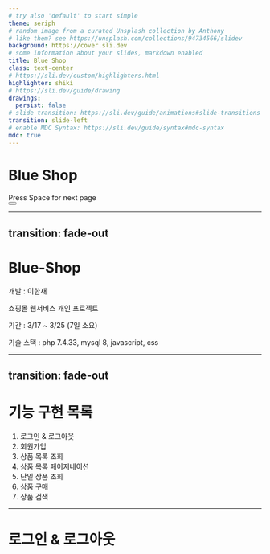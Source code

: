 ```yaml
---
# try also 'default' to start simple
theme: seriph
# random image from a curated Unsplash collection by Anthony
# like them? see https://unsplash.com/collections/94734566/slidev
background: https://cover.sli.dev
# some information about your slides, markdown enabled
title: Blue Shop
class: text-center
# https://sli.dev/custom/highlighters.html
highlighter: shiki
# https://sli.dev/guide/drawing
drawings:
  persist: false
# slide transition: https://sli.dev/guide/animations#slide-transitions
transition: slide-left
# enable MDC Syntax: https://sli.dev/guide/syntax#mdc-syntax
mdc: true
---
```


# Blue Shop

<div class="pt-12">
  <span @click="$slidev.nav.next" class="px-2 py-1 rounded cursor-pointer" hover="bg-white bg-opacity-10">
    Press Space for next page <carbon:arrow-right class="inline"/>
  </span>
</div>

<div class="abs-br m-6 flex gap-2">
  <button @click="$slidev.nav.openInEditor()" title="Open in Editor" class="text-xl slidev-icon-btn opacity-50 !border-none !hover:text-white">
    <carbon:edit />
  </button>
  <a href="https://github.com/jayhanjaelee/blue-shop" target="_blank" alt="GitHub" title="Open in GitHub"
    class="text-xl slidev-icon-btn opacity-50 !border-none !hover:text-white">
    <carbon-logo-github />
  </a>
</div>

<!-- 안녕하세요 코멘트 테스트입니다. -->

---
transition: fade-out
---

# Blue-Shop

개발 : 이한재

쇼핑몰 웹서비스 개인 프로젝트

기간 : 3/17 ~ 3/25 (7일 소요)

기술 스택 : php 7.4.33, mysql 8, javascript, css

---
transition: fade-out
---

# 기능 구현 목록

1. 로그인 & 로그아웃
2. 회원가입
3. 상품 목록 조회
4. 상품 목록 페이지네이션
5. 단일 상품 조회
6. 상품 구매
7. 상품 검색

---

# 로그인 & 로그아웃

```php

```
